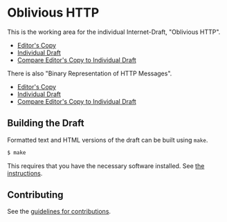 # Oblivious HTTP

This is the working area for the individual Internet-Draft, "Oblivious HTTP".

* [Editor's Copy](https://unicorn-wg.github.io/oblivious-http/#go.draft-thomson-ohai-ohttp.html)
* [Individual Draft](https://tools.ietf.org/html/draft-thomson-ohai-ohttp)
* [Compare Editor's Copy to Individual Draft](https://unicorn-wg.github.io/oblivious-http/#go.draft-thomson-ohai-ohttp.diff)

There is also "Binary Representation of HTTP Messages".

* [Editor's Copy](https://unicorn-wg.github.io/oblivious-http/#go.draft-thomson-http-binary-message.html)
* [Individual Draft](https://tools.ietf.org/html/draft-thomson-http-binary-message)
* [Compare Editor's Copy to Individual Draft](https://unicorn-wg.github.io/oblivious-http/#go.draft-thomson-http-binary-message.diff)


## Building the Draft

Formatted text and HTML versions of the draft can be built using `make`.

```sh
$ make
```

This requires that you have the necessary software installed.  See
[the instructions](https://github.com/martinthomson/i-d-template/blob/master/doc/SETUP.md).


## Contributing

See the
[guidelines for contributions](https://github.com/unicorn-wg/oblivious-http/blob/main/CONTRIBUTING.md).
